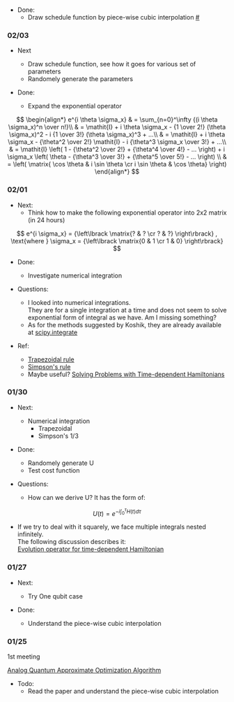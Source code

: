 ###

- Done:
  - Draw schedule function by piece-wise cubic interpolation [#](https://github.com/kayhide/qst-tfm/tree/main/src/cubic_hermite_spline)
 
### 02/03

- Next
  - Draw schedule function, see how it goes for various set of parameters
  - Randomely generate the parameters

- Done:
  - Expand the exponential operator

$$
\begin{align*}
e^{i \theta \sigma_x} & = \sum_{n=0}^\infty {(i \theta \sigma_x)^n \over n!}\\
               & = \mathit{I} + i \theta \sigma_x - {1 \over 2!} (\theta \sigma_x)^2 - i {1 \over 3!} (\theta \sigma_x)^3 + ...\\
               & = \mathit{I} + i \theta \sigma_x - {\theta^2 \over 2!} \mathit{I} - i {\theta^3 \sigma_x \over 3!} + ...\\
               & = \mathit{I} \left( 1 - {\theta^2 \over 2!} + {\theta^4 \over 4!} - ... \right) + i \sigma_x \left( \theta - {\theta^3 \over 3!} + {\theta^5 \over 5!} - ... \right) \\
               & = \left( \matrix{ \cos \theta & i \sin \theta \cr i \sin \theta & \cos \theta} \right)
\end{align*}
$$


### 02/01

- Next:
  - Think how to make the following exponential operator into 2x2 matrix (in 24 hours)

$$ e^{i \sigma_x}  = {\left\lbrack \matrix{? & ? \cr ? & ?} \right\rbrack}
, \text{where } \sigma_x = {\left\lbrack \matrix{0 & 1 \cr 1 & 0} \right\rbrack}
$$

- Done:
  - Investigate numerical integration

- Questions:
  - I looked into numerical integrations.  
    They are for a single integration at a time and does not seem to solve exponential form of integral as we have.
    Am I missing something?
  - As for the methods suggested by Koshik, they are already available at [scipy.integrate](https://docs.scipy.org/doc/scipy/tutorial/integrate.html)

- Ref:
  - [Trapezoidal rule](https://en.wikipedia.org/wiki/Trapezoidal_rule)
  - [Simpson's rule](https://en.m.wikipedia.org/wiki/Simpson's_rule)
  - Maybe useful? [Solving Problems with Time-dependent Hamiltonians](https://qutip.org/docs/latest/guide/dynamics/dynamics-time.html)

### 01/30

- Next:
  - Numerical integration
    - Trapezoidal
    - Simpson's 1/3

- Done:
  - Randomely generate U
  - Test cost function

- Questions:
  - How can we derive U? It has the form of: 

$$ U(t) = e^{-i \int_0^\tau H(t) d\tau} $$

  - If we try to deal with it squarely, we face multiple integrals nested infinitely.  
    The following discussion describes it:  
    [Evolution operator for time-dependent Hamiltonian](https://physics.stackexchange.com/questions/45455/evolution-operator-for-time-dependent-hamiltonian)
 
### 01/27

- Next:
  - Try One qubit case

- Done:
  - Understand the piece-wise cubic interpolation

### 01/25

1st meeting

[Analog Quantum Approximate Optimization Algorithm](https://arxiv.org/abs/2112.07461)

- Todo:
  - Read the paper and understand the piece-wise cubic interpolation
